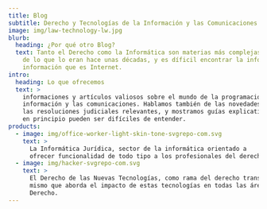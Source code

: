 ```yaml
---
title: Blog
subtitle: Derecho y Tecnologías de la Información y las Comunicaciones
image: img/law-technology-lw.jpg
blurb:
  heading: ¿Por qué otro Blog?
  text: Tanto el Derecho como la Informática son materias más complejas hoy
    de lo que lo eran hace unas décadas, y es díficil encontrar la información necesaria dentro del océano de
    información que es Internet.
intro:
  heading: Lo que ofrecemos
  text: >
    informaciones y artículos valiosos sobre el mundo de la programación informática y sobre la tecnología de la
    información y las comunicaciones. Hablamos también de las novedades legislativas y
    las resoluciones judiciales relevantes, y mostramos guías explicativas de conceptos que
    en principio pueden ser difíciles de entender.
products:
  - image: img/office-worker-light-skin-tone-svgrepo-com.svg
    text: >
      La Informática Jurídica, sector de la informática orientado a
      ofrecer funcionalidad de todo tipo a los profesionales del derecho.
  - image: img/hacker-svgrepo-com.svg
    text: >
      El Derecho de las Nuevas Tecnologías, como rama del derecho transversal al
      mismo que aborda el impacto de estas tecnologías en todas las áreas del
      Derecho.
---
```

